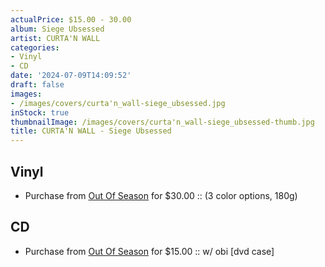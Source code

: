 ```yaml
---
actualPrice: $15.00 - 30.00
album: Siege Ubsessed
artist: CURTA'N WALL
categories:
- Vinyl
- CD
date: '2024-07-09T14:09:52'
draft: false
images:
- /images/covers/curta'n_wall-siege_ubsessed.jpg
inStock: true
thumbnailImage: /images/covers/curta'n_wall-siege_ubsessed-thumb.jpg
title: CURTA'N WALL - Siege Ubsessed
---
```


## Vinyl
* Purchase from [Out Of Season](https://www.outofseasonlabel.com/products/curtan-wall-siege-ubsessed-vinyl-lp-3-color-options-180g) for $30.00 :: (3 color options, 180g)
## CD
* Purchase from [Out Of Season](https://www.outofseasonlabel.com/products/curtan-wall-siege-ubsessed-cd-w-obi-dvd-case) for $15.00 :: w/ obi [dvd case]

